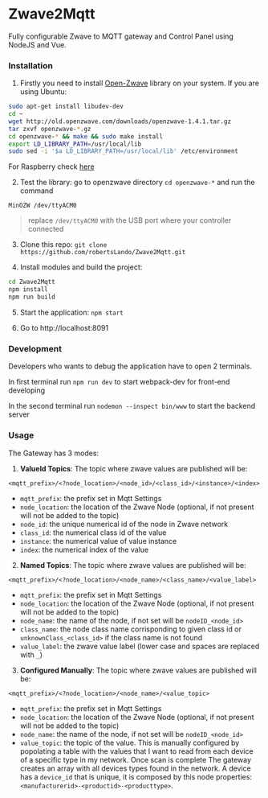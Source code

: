 # Zwave2Mqtt
Fully configurable Zwave to MQTT gateway and Control Panel using NodeJS and Vue.

### Installation

1. Firstly you need to install [Open-Zwave](https://github.com/OpenZWave/open-zwave) library on your system. If you are using Ubuntu:

```sh
sudo apt-get install libudev-dev
cd ~
wget http://old.openzwave.com/downloads/openzwave-1.4.1.tar.gz
tar zxvf openzwave-*.gz
cd openzwave-* && make && sudo make install
export LD_LIBRARY_PATH=/usr/local/lib
sudo sed -i '$a LD_LIBRARY_PATH=/usr/local/lib' /etc/environment
```

For Raspberry check [here](https://github.com/OpenZWave/node-openzwave-shared/blob/master/README-raspbian.md#2-install-the-open-zwave-library-on-your-raspberry)

2. Test the library: go to openzwave directory `cd openzwave-*` and run the command

  `MinOZW /dev/ttyACM0`

  > replace `/dev/ttyACM0` with the USB port where your controller connected

3. Clone this repo: `git clone https://github.com/robertsLando/Zwave2Mqtt.git`

4. Install modules and build the project:

```sh
cd Zwave2Mqtt
npm install
npm run build
```

5. Start the application: `npm start`

6. Go to http://localhost:8091

### Development

Developers who wants to debug the application have to open 2 terminals.

In first terminal run `npm run dev` to start webpack-dev for front-end developing

In the second terminal run `nodemon --inspect bin/www` to start the backend server

### Usage

The Gateway has 3 modes:

1. **ValueId Topics**: The topic where zwave values are published will be:

`<mqtt_prefix>/<?node_location>/<node_id>/<class_id>/<instance>/<index>`

- `mqtt_prefix`: the prefix set in Mqtt Settings
- `node_location`: the location of the Zwave Node (optional, if not present will not be added to the topic)
- `node_id`: the unique numerical id of the node in Zwave network
- `class_id`: the numerical class id of the value
- `instance`: the numerical value of value instance
- `index`: the numerical index of the value

2. **Named Topics**: The topic where zwave values are published will be:

`<mqtt_prefix>/<?node_location>/<node_name>/<class_name>/<value_label>`

- `mqtt_prefix`: the prefix set in Mqtt Settings
- `node_location`: the location of the Zwave Node (optional, if not present will not be added to the topic)
- `node_name`: the name of the node, if not set will be `nodeID_<node_id>`
- `class_name`: the node class name corrisponding to given class id or `unknownClass_<class_id>` if the class name is not found
- `value_label`: the zwave value label (lower case and spaces are replaced with `_`)

3. **Configured Manually**: The topic where zwave values are published will be:

`<mqtt_prefix>/<?node_location>/<node_name>/<value_topic>`

- `mqtt_prefix`: the prefix set in Mqtt Settings
- `node_location`: the location of the Zwave Node (optional, if not present will not be added to the topic)
- `node_name`: the name of the node, if not set will be `nodeID_<node_id>`
- `value_topic`: the topic of the value. This is manually configured by popolating a table with the values that I want to read from each device of a specific type in my network. Once scan is complete The gateway creates an array with all devices types found in the network. A device has a `device_id` that is unique, it is composed by this node properties: `<manufacturerid>-<productid>-<producttype>`.
